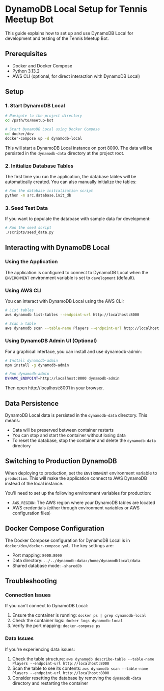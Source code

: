# DynamoDB Local Setup for Tennis Meetup Bot

This guide explains how to set up and use DynamoDB Local for development and testing of the Tennis Meetup Bot.

## Prerequisites

- Docker and Docker Compose
- Python 3.13.2
- AWS CLI (optional, for direct interaction with DynamoDB Local)

## Setup

### 1. Start DynamoDB Local

```bash
# Navigate to the project directory
cd /path/to/meetup-bot

# Start DynamoDB Local using Docker Compose
cd docker/dev
docker-compose up -d dynamodb-local
```

This will start a DynamoDB Local instance on port 8000. The data will be persisted in the `dynamodb-data` directory at the project root.

### 2. Initialize Database Tables

The first time you run the application, the database tables will be automatically created. You can also manually initialize the tables:

```bash
# Run the database initialization script
python -m src.database.init_db
```

### 3. Seed Test Data

If you want to populate the database with sample data for development:

```bash
# Run the seed script
./scripts/seed_data.py
```

## Interacting with DynamoDB Local

### Using the Application

The application is configured to connect to DynamoDB Local when the `ENVIRONMENT` environment variable is set to `development` (default).

### Using AWS CLI

You can interact with DynamoDB Local using the AWS CLI:

```bash
# List tables
aws dynamodb list-tables --endpoint-url http://localhost:8000

# Scan a table
aws dynamodb scan --table-name Players --endpoint-url http://localhost:8000
```

### Using DynamoDB Admin UI (Optional)

For a graphical interface, you can install and use dynamodb-admin:

```bash
# Install dynamodb-admin
npm install -g dynamodb-admin

# Run dynamodb-admin
DYNAMO_ENDPOINT=http://localhost:8000 dynamodb-admin
```

Then open http://localhost:8001 in your browser.

## Data Persistence

DynamoDB Local data is persisted in the `dynamodb-data` directory. This means:

- Data will be preserved between container restarts
- You can stop and start the container without losing data
- To reset the database, stop the container and delete the `dynamodb-data` directory

## Switching to Production DynamoDB

When deploying to production, set the `ENVIRONMENT` environment variable to `production`. This will make the application connect to AWS DynamoDB instead of the local instance.

You'll need to set up the following environment variables for production:

- `AWS_REGION`: The AWS region where your DynamoDB tables are located
- AWS credentials (either through environment variables or AWS configuration files)

## Docker Compose Configuration

The Docker Compose configuration for DynamoDB Local is in `docker/dev/docker-compose.yml`. The key settings are:

- Port mapping: `8000:8000`
- Data directory: `../../dynamodb-data:/home/dynamodblocal/data`
- Shared database mode: `-sharedDb`

## Troubleshooting

### Connection Issues

If you can't connect to DynamoDB Local:

1. Ensure the container is running: `docker ps | grep dynamodb-local`
2. Check the container logs: `docker logs dynamodb-local`
3. Verify the port mapping: `docker-compose ps`

### Data Issues

If you're experiencing data issues:

1. Check the table structure: `aws dynamodb describe-table --table-name Players --endpoint-url http://localhost:8000`
2. Scan the table to see its contents: `aws dynamodb scan --table-name Players --endpoint-url http://localhost:8000`
3. Consider resetting the database by removing the `dynamodb-data` directory and restarting the container
